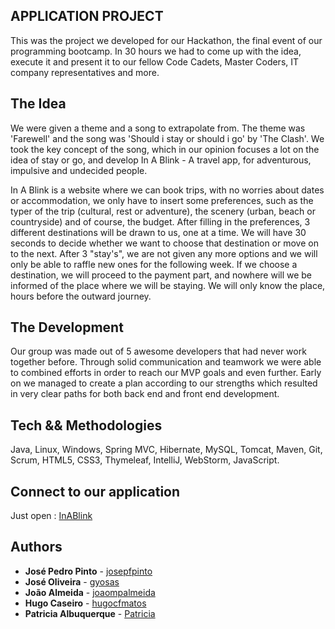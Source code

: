 ## APPLICATION PROJECT

This was the project we developed for our Hackathon, the final event of our programming bootcamp. In 30 hours we had to come up with the idea, execute it and present it to our fellow Code Cadets, Master Coders, IT company representatives and more.

## The Idea

We were given a theme and a song to extrapolate from. The theme was 'Farewell' and the song was 'Should i stay or should i go' by 'The Clash'. We took the key concept of the song, which in our opinion focuses a lot on the idea of stay or go, and develop In A Blink - A travel app, for adventurous, impulsive and undecided people. 

In A Blink is a website where we can book trips, with no worries about dates or accommodation, we only have to insert some preferences, such as the typer of the trip (cultural, rest or adventure), the scenery (urban, beach or countryside) and of course, the budget. After filling in the preferences, 3 different destinations will be drawn to us, one at a time. We will have 30 seconds to decide whether we want to choose that destination or move on to the next. After 3 "stay's", we are not given any more options and we will only be able to raffle new ones for the following week. If we choose a destination, we will proceed to the payment part, and nowhere will we be informed of the place where we will be staying. We will only know the place, hours before the outward journey.

## The Development

Our group was made out of 5 awesome developers that had never work together before. Through solid communication and teamwork we were able to combined efforts
in order to reach our MVP goals and even further. Early on we managed to create a plan according to our strengths which resulted in very clear paths for both back end and front end development.

## Tech && Methodologies

Java, Linux, Windows, Spring MVC, Hibernate, MySQL, Tomcat, Maven, Git, Scrum, HTML5, CSS3, Thymeleaf, IntelliJ, WebStorm, JavaScript.

## Connect to our application

Just open : [InABlink](https://inablink.herokuapp.com/)

## Authors

* **José Pedro Pinto** - [josepfpinto](https://github.com/josepfpinto)
* **José Oliveira** - [gyosas](https://github.com/gyosas)
* **João Almeida** - [joaompalmeida](https://github.com/joaompalmeida)
* **Hugo Caseiro** - [hugocfmatos](https://github.com/hugocfmatos)
* **Patricia Albuquerque** - [Patricia]()

